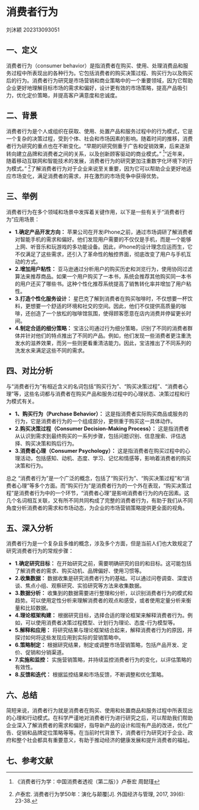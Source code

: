 # 消费者行为
刘沐颖 202313093051
## 一、定义
消费者行为（consumer behavior）是指消费者在购买、使用、处理消费品和服务过程中所表现出的各种行为。它包括消费者的购买决策过程、购买行为以及购买后的行为。消费者行为研究是市场营销和商业策略中的一个重要领域，因为它帮助企业更好地理解目标市场的需求和偏好，设计更有效的市场策略，提高产品吸引力，优化定价策略，并提高客户满意度和忠诚度。
## 二、背景
消费者行为是个人或组织在获取、使用、处置产品和服务过程中的行为模式，它是一个复杂的决策过程，受到个体、社会和市场因素的影响。随着时间的推移，消费者行为研究的重点也在不断变化。“早期的研究侧重于广告和促销效果，后来逐渐转向建立品牌和消费者之间的关系，以及创新顾客驱动的商业模式。” [^1]“近年来，随着移动互联网和智能技术的发展，消费者行为的研究更加注重数字化环境下的行为模式。” [^2]了解消费者行为对于企业来说至关重要，因为它可以帮助企业更好地适应市场变化，满足消费者的需求，并在激烈的市场竞争中获得优势。
## 三、举例
消费者行为在多个领域和场景中发挥着关键作用，以下是一些有关于“消费者行为”应用场景：
* **1.确定产品开发方向：** 苹果公司在开发iPhone之前，通过市场调研了解消费者对智能手机的需求和偏好。他们发现用户需要的不仅仅是手机，而是一个能够上网、听音乐和玩游戏的多功能设备。因此，iPhone的设计理念应运而生，它不仅满足了这些需求，还引入了革命性的触控界面，彻底改变了用户与手机互动的方式。
* **2.增加用户粘性：** 亚马逊通过分析用户的购买历史和浏览行为，使用协同过滤算法来推荐商品。如果一个用户购买了一本书，系统会推荐其他购买同一本书的用户还买了哪些书。这种个性化推荐系统提高了销售转化率并增加了用户粘性。
* **3.打造个性化服务设计：** 星巴克了解到消费者在购买咖啡时，不仅想要一杯饮料，更想要一个舒适的环境和社交的空间。因此，他们不仅提供高质量的咖啡，还创造了一个放松的咖啡馆氛围，使得顾客愿意在店内消费并停留更长时间。
* **4.制定合适的细分策略：** 宝洁公司通过行为细分策略，识别了不同的消费者群体并针对他们的特点推出了不同的产品。例如，他们发现一些消费者更注重洗发水的滋养效果，而另一些则更看重清洁能力。因此，宝洁推出了不同系列的洗发水来满足这些不同的需求。
## 四、对比分析
与“消费者行为”有相近含义的名词包括“购买行为”、“购买决策过程”、“消费者心理”等，这些名词都与消费者在购买产品和服务过程中的心理状态、决策过程和行为模式有关。
* **1、购买行为（Purchase Behavior）：** 这是指消费者实际购买商品或服务的行为，它是消费者行为的一个组成部分，更侧重于购买这一具体动作。
* **2.购买决策过程（Consumer Decision-Making Process）：** 这是指消费者从认识到需求到最终购买的一系列步骤，包括问题识别、信息搜索、评估选择、购买决策和购后行为。
* **3.消费者心理（Consumer Psychology）：** 这是指消费者在购买过程中的心理活动，包括感知、动机、态度、学习、记忆和情感等，影响着消费者的购买决策和行为。

总之 “消费者行为”是一个广泛的概念，包括了“购买行为”、“购买决策过程”和“消费者心理”等多个方面。而“购买行为”是消费者行为的一个外在表现，“购买决策过程”是消费者行为中的一个环节，“消费者心理”是影响消费者行为的内在因素。这几个名词相互关联，又有所不同共同构成了完整的消费者行为，有助于我们从不同角度分析消费者的需求和市场动态，为企业的市场营销策略提供更全面的视角。
## 五、深入分析
消费者行为是一个复杂且多维的概念，涉及多个方面，但是当前人们也大致规定了研究消费者行为的常规步骤：
* **1.确定研究目标：**  在开始研究之前，需要明确研究的目的和目标。这可能包括了解消费者的需求、购买动机、品牌偏好、使用习惯等。
* **2.收集数据：** 数据收集是研究消费者行为的基础。可以通过问卷调查、深度访谈、焦点小组、观察研究、实验研究等方法来收集数据。
* **3.数据分析：** 收集到的数据需要进行整理和分析，以识别消费者行为的模式和趋势。可以使用定性分析来理解消费者的观点和感受，或者使用定量分析来衡量和比较数据。
* **4.理论框架构建：** 根据研究目标，选择合适的理论框架来解释消费者行为。例如，可以使用消费者决策过程模型、计划行为理论、态度-行为模型等。
* **5.解释和应用：** 将研究结果与理论框架结合起来，解释消费者行为的原因，并探讨如何将这些发现应用到实际的营销策略中。
* **6.策略制定：** 根据研究结果，制定或调整市场营销策略，包括产品开发、定价、促销和分销渠道。
* **7.实施和监控：** 实施营销策略，并持续监控消费者行为的变化，以评估策略的有效性。
* **8.反馈和迭代：** 根据监控结果和市场反馈，不断调整和优化策略。
## 六、总结
简短来说，消费者行为就是消费者在购买、使用和处置商品和服务过程中所表现出的心理和行动模式。在科学严谨地对消费者行为进行研究之后，可以帮助我们帮助企业深入了解消费者的需求和偏好，指导新产品的设计和现有产品的改进，优化广告、促销和品牌定位策略等等。在当前时代背景下，消费者行为研究对于企业、政府和整个社会都具有重要意义，有助于推动经济的健康发展和提升消费者的福祉。
## 七、参考文献
[^1]:《消费者行为学：中国消费者透视（第二版）》卢泰宏 周懿瑾
[^2]:卢泰宏. 消费者行为学50年：演化与颠覆[J]. 外国经济与管理, 2017, 39(6): 23-38.
